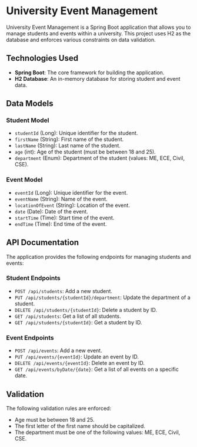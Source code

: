 # University Event Management

University Event Management is a Spring Boot application that allows you to manage students and events within a university. This project uses H2 as the database and enforces various constraints on data validation.



## Technologies Used

- **Spring Boot**: The core framework for building the application.
- **H2 Database**: An in-memory database for storing student and event data.

## Data Models

### Student Model

- `studentId` (Long): Unique identifier for the student.
- `firstName` (String): First name of the student.
- `lastName` (String): Last name of the student.
- `age` (int): Age of the student (must be between 18 and 25).
- `department` (Enum): Department of the student (values: ME, ECE, Civil, CSE).

### Event Model

- `eventId` (Long): Unique identifier for the event.
- `eventName` (String): Name of the event.
- `locationOfEvent` (String): Location of the event.
- `date` (Date): Date of the event.
- `startTime` (Time): Start time of the event.
- `endTime` (Time): End time of the event.

## API Documentation

The application provides the following endpoints for managing students and events:

### Student Endpoints

- `POST /api/students`: Add a new student.
- `PUT /api/students/{studentId}/department`: Update the department of a student.
- `DELETE /api/students/{studentId}`: Delete a student by ID.
- `GET /api/students`: Get a list of all students.
- `GET /api/students/{studentId}`: Get a student by ID.

### Event Endpoints

- `POST /api/events`: Add a new event.
- `PUT /api/events/{eventId}`: Update an event by ID.
- `DELETE /api/events/{eventId}`: Delete an event by ID.
- `GET /api/events/byDate/{date}`: Get a list of all events on a specific date.

## Validation

The following validation rules are enforced:

- Age must be between 18 and 25.
- The first letter of the first name should be capitalized.
- The department must be one of the following values: ME, ECE, Civil, CSE.


